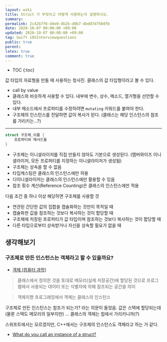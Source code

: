 ```yaml
---
layout: wiki
title: Struct 가 무엇이고 어떻게 사용하는지 설명하시오.
summary: 
permalink: 2c42b7f6-d4e0-db2b-d0b7-4bdd7d750dfb
date: 2020-10-07 00:00:00 +09:00
updated: 2020-10-07 00:00:00 +09:00
tag: Swift iOSInterviewquestions  
public: true
parent: 
latex: true
comment: true
---
```


* TOC
{:toc}

값 타입의 자료형을 만들 때 사용하는 청사진. 클래스의 값 타입형이라고 볼 수 있다. 

- call by value
- 클래스와 비슷하게 사용할 수 있다. 내부에 변수, 상수, 메소드, 열거형을 선언할 수 있다.
- 내부 메소드에서 프로퍼티를 수정하려면 `mutating` 키워드를 붙여야 한다.
- 구조체의 인스턴스를 전달하면 값이 복사가 된다. (클래스는 해당 인스턴스의 참조를 가리키는...?)

---

```swift
struct 구조체_이름 {
	프로퍼티와 메서드들
}
```

- 구조체는 이니셜라이저를 직접 만들지 않아도 기본으로 생성된다. (멤버와이즈 이니셜라이저, 모든 프로퍼티를 지정하는 이니셜라이저가 생성됨)
- 구조체는 상속을 할 수 없음
- 타입캐스팅은 클래스의 인스턴스에만 허용
- 디이니셜라이저는 클래스의 인스턴스에만 활용할 수 있음
- 참조 횟수 계산(Reference Counting)은 클래스의 인스턴스에만 적용

다음 조건 중 하나 이상 해당하면 구조체를 사용할 것

- 연관된 간단한 값의 집합을 캡슐화하는 것만이 목적일 때
- 캡슐화한 값을 참조하는 것보다 복사하는 것이 합당할 때
- 구조체에 저장된 프로퍼티가 값 타입이며 참조하는 것보다 복사하는 것이 합당할 때
- 다른 타입으로부터 상속받거나 자신을 상속할 필요가 없을 때

## 생각해보기

### 구조체로 만든 인스턴스는 객체라고 할 수 있을까요?

- [객체 (컴퓨터 과학)](https://ko.wikipedia.org/wiki/객체_(컴퓨터_과학))

> 클래스에서 정의한 것을 토대로 메모리(실제 저장공간)에 할당된 것으로 프로그램에서 사용되는 데이터 또는 식별자에 의해 참조되는 공간을 의미

> 객체지향 프로그래밍에서 객체는 클래스의 인스턴스

구조체로 만든 인스턴스는 참조가 되는가? 라는 의문이 들었음. 값은 스택에 할당되는데(물론 스택도 메모리의 일부지만) ... 클래스의 객체는 힙에서 가리키니까(?)

스위프트에서는 모르겠지만, C++에서는 구조체의 인스턴스도 객체라고 하는 거 같다.

- [What do you call an instance of a struct?](https://stackoverflow.com/questions/15947279/what-do-you-call-an-instance-of-a-struct)
